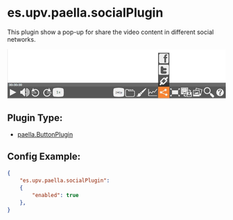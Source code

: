 # es.upv.paella.socialPlugin

This plugin show a pop-up for share the video content in different social networks.

![](images/socialPlugin.jpg)

## Plugin Type:
- [paella.ButtonPlugin](../developer/plugin_types.md)

## Config Example:

```json
{
	"es.upv.paella.socialPlugin": 
	{
		"enabled": true
	},
}
```
